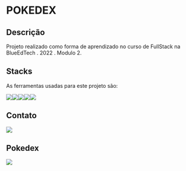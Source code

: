 # POKEDEX

## Descrição
Projeto realizado como forma de aprendizado no curso de FullStack na BlueEdTech . 2022 . Modulo 2.

## Stacks
As ferramentas usadas para este projeto são:

<div style="display: flex">
    <img src="https://img.icons8.com/color/96/000000/javascript--v1.png"/>
    <img src="https://img.icons8.com/color/344/css3.png"/>
    <img src="https://img.icons8.com/color/144/000000/html-5--v2.png"/>
    <img src="https://img.icons8.com/color/144/000000/nodejs.png"/>
    <img src="https://expressjs.com/images/express-facebook-share.png"/>
    
</div>

## Contato
<a href="https://www.linkedin.com/in/enrique-azevedo-molina-306573140/" target="_blank">
    <img src="https://img.icons8.com/office/80/000000/linkedin.png"/>
</a>

## Pokedex

<a href="https://molina-poke-blue.herokuapp.com" target="_blank">
    <img src= "https://encrypted-tbn0.gstatic.com/images?q=tbn:ANd9GcQzzZuZ8cf0ase8RNbgK6t0c6Jv1vrUaeC1Aw&usqp=CAU"/>
    </a>
